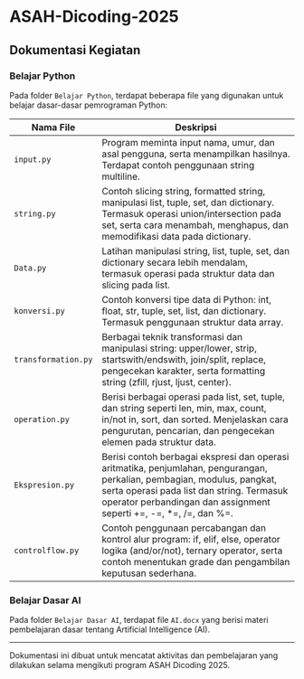 
# ASAH-Dicoding-2025

## Dokumentasi Kegiatan

### Belajar Python
Pada folder `Belajar Python`, terdapat beberapa file yang digunakan untuk belajar dasar-dasar pemrograman Python:

| Nama File            | Deskripsi                                                                                                                        |
|----------------------|----------------------------------------------------------------------------------------------------------------------------------|
| `input.py`           | Program meminta input nama, umur, dan asal pengguna, serta menampilkan hasilnya. Terdapat contoh penggunaan string multiline.     |
| `string.py`          | Contoh slicing string, formatted string, manipulasi list, tuple, set, dan dictionary. Termasuk operasi union/intersection pada set, serta cara menambah, menghapus, dan memodifikasi data pada dictionary. |
| `Data.py`            | Latihan manipulasi string, list, tuple, set, dan dictionary secara lebih mendalam, termasuk operasi pada struktur data dan slicing pada list. |
| `konversi.py`        | Contoh konversi tipe data di Python: int, float, str, tuple, set, list, dan dictionary. Termasuk penggunaan struktur data array.   |
| `transformation.py`  | Berbagai teknik transformasi dan manipulasi string: upper/lower, strip, startswith/endswith, join/split, replace, pengecekan karakter, serta formatting string (zfill, rjust, ljust, center). |
| `operation.py`        | Berisi berbagai operasi pada list, set, tuple, dan string seperti len, min, max, count, in/not in, sort, dan sorted. Menjelaskan cara pengurutan, pencarian, dan pengecekan elemen pada struktur data. |
| `Ekspresion.py`        | Berisi contoh berbagai ekspresi dan operasi aritmatika, penjumlahan, pengurangan, perkalian, pembagian, modulus, pangkat, serta operasi pada list dan string. Termasuk operator perbandingan dan assignment seperti +=, -=, *=, /=, dan %=. |
| `controlflow.py`      | Contoh penggunaan percabangan dan kontrol alur program: if, elif, else, operator logika (and/or/not), ternary operator, serta contoh menentukan grade dan pengambilan keputusan sederhana. |

### Belajar Dasar AI
Pada folder `Belajar Dasar AI`, terdapat file `AI.docx` yang berisi materi pembelajaran dasar tentang Artificial Intelligence (AI).

---
Dokumentasi ini dibuat untuk mencatat aktivitas dan pembelajaran yang dilakukan selama mengikuti program ASAH Dicoding 2025.
